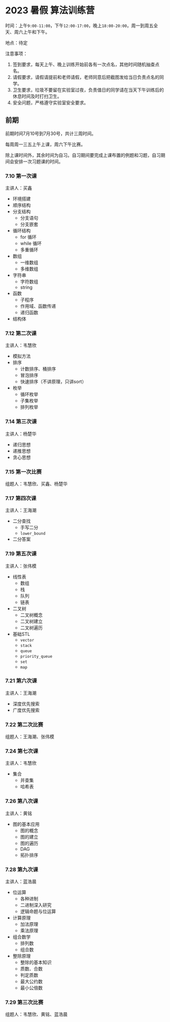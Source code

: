 # 2023 暑假 算法训练营

时间：上午`9:00-11:00`，下午`12:00-17:00`，晚上`18:00-20:00`，周一到周五全天、周六上午和下午。

地点：待定

注意事项：

1.  签到要求，每天上午、晚上训练开始前各有一次点名，其他时间随机抽查点名。
2.  请假要求，请假请提前和老师请假，老师同意后把截图发给当日负责点名的同学。
3.  卫生要求，垃圾不要留在实验室过夜，负责值日的同学请在当天下午训练后的休息时间及时打扫卫生。
4.  安全问题，严格遵守实验室安全要求。

## 前期

前期时间7月10号到7月30号，共计三周时间。

每周周一三五上午上课，周六下午比赛。

除上课时间外，其余时间为自习。自习期间要完成上课布置的例题和习题，自习期间会安排一次习题课的时间。

### 7.10 第一次课

主讲人：买鑫

- 环境搭建
- 顺序结构
- 分支结构
    - 分支语句
    - 分支嵌套
- 循环结构
    - for 循环
    - while 循环
    - 多重循环
- 数组
    - 一维数组
    - 多维数组
- 字符串
    - 字符数组
    - string
- 函数
    - 子程序
    - 作用域、函数传递
    - 递归函数
- 结构体

### 7.12 第二次课

主讲人：韦慧欣

- 模拟方法
- 排序
    - 计数排序、桶排序
    - 冒泡排序
    - 快速排序（不讲原理，只讲sort）
- 枚举
    - 循环枚举
    - 子集枚举
    - 排列枚举

### 7.14 第三次课

主讲人：杨楚华

- 递归思想
- 递推思想
- 贪心思想

### 7.15 第一次比赛

组题人：韦慧欣、买鑫、杨楚华



### 7.17 第四次课

主讲人：王海潮

- 二分查找
    - 手写二分
    - `lower_bound`
- 二分答案

### 7.19 第五次课

主讲人：张伟模

- 线性表
    - 数组
    - 栈
    - 队列
    - 链表
- 二叉树
    - 二叉树概念
    - 二叉树建立
    - 二叉树遍历
- 基础STL
    - `vector`
    - `stack`
    - `queue`
    - `priority_queue`
    - `set`
    - `map`

### 7.21 第六次课

主讲人：王海潮

- 深度优先搜索
- 广度优先搜索

### 7.22 第二次比赛

组题人：王海潮、张伟模

### 7.24 第七次课

主讲人：韦慧欣

- 集合
    - 并查集
    - 哈希表

### 7.26 第八次课

主讲人：黄铭

- 图的基本应用
    - 图的概念
    - 图的建立
    - 图的遍历
    - DAG
    - 拓扑排序

### 7.28 第九次课

主讲人：蓝浩晨

- 位运算
    - 各种进制
    - 二进制深入研究
    - 逻辑命题与位运算
- 计算原理
    - 加法原理
    - 乘法原理
- 组合数学
    - 排列数
    - 组合数
- 整除原理
    - 整除的基本知识
    - 质数、合数
    - 判定质数
    - 最大公约数
    - 最小公倍数

### 7.29 第三次比赛

组题人：韦慧欣、黄铭、蓝浩晨